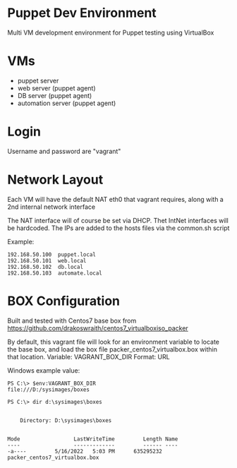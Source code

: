 # Puppet Dev Environment
Multi VM development environment for Puppet testing using VirtualBox


# VMs
- puppet server
- web server (puppet agent)
- DB server (puppet agent) 
- automation server (puppet agent)

# Login 
Username and password are "vagrant"


# Network Layout
Each VM will have the default NAT eth0 that vagrant requires, along with a 2nd internal network interface

The NAT interface will of course be set via DHCP. 
Thet IntNet interfaces will be hardcoded. The IPs are added to the hosts files via the common.sh script

Example:
````
192.168.50.100  puppet.local
192.168.50.101  web.local
192.168.50.102  db.local
192.168.50.103  automate.local
````


# BOX Configuration
Built and tested with Centos7 base box from 
https://github.com/drakoswraith/centos7_virtualboxiso_packer

By default, this vagrant file will look for an environment variable to locate the base box, and load the box file packer_centos7_virtualbox.box within that location.
Variable: VAGRANT_BOX_DIR
Format: URL

Windows example value:
````
PS C:\> $env:VAGRANT_BOX_DIR
file:///D:/sysimages/boxes

PS C:\> dir d:\sysimages\boxes


    Directory: D:\sysimages\boxes


Mode                 LastWriteTime         Length Name
----                 -------------         ------ ----
-a----         5/16/2022   5:03 PM      635295232 packer_centos7_virtualbox.box
````
